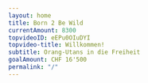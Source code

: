 ```yaml
---
layout: home
title: Born 2 Be Wild
currentAmount: 8300
topvideoID: eEPu0OIuDYI
topvideo-title: Willkommen!
subtitle: Orang-Utans in die Freiheit
goalAmount: CHF 16'500
permalink: "/"
---
```

